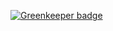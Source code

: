 

[![Greenkeeper badge](https://badges.greenkeeper.io/Frederick-S/Introduction-to-Algorithms-Notes.svg)](https://greenkeeper.io/)